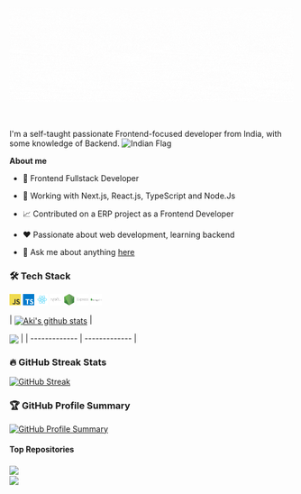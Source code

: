 <p align="center"><a href="https://your-portfolio-link.com"><img  alt="Hello, I'm Akinur Rahman!" src="./assets/header.gif" /></a></p>

<br />

I'm a self-taught passionate Frontend-focused developer from India, with some knowledge of Backend.  <img src="https://upload.wikimedia.org/wikipedia/en/4/41/Flag_of_India.svg" alt="Indian Flag" width="15">

**About me**

- 💼 Frontend Fullstack Developer

- 🚀 Working with Next.js, React.js, TypeScript and Node.Js

- 📈 Contributed on a ERP project as a Frontend Developer

- ❤️ Passionate about web development, learning backend

- 💬 Ask me about anything [here](https://github.com/akinurrahman/akinurrahman/issues)

### 🛠 Tech Stack

<p>
  <img height="20" alt="javascript" src="https://raw.githubusercontent.com/github/explore/main/topics/javascript/javascript.png">
  <img height="20" alt="typescript" src="https://raw.githubusercontent.com/github/explore/main/topics/typescript/typescript.png">
  <img height="20" alt="react" src="https://raw.githubusercontent.com/github/explore/main/topics/react/react.png">
  <img height="20" alt="nextjs" src="https://raw.githubusercontent.com/github/explore/main/topics/nextjs/nextjs.png">
  <img height="20" alt="nodejs" src="https://raw.githubusercontent.com/github/explore/main/topics/nodejs/nodejs.png">
  <img height="20" alt="express" src="https://raw.githubusercontent.com/github/explore/main/topics/express/express.png">
  <img height="20" alt="mongodb" src="https://raw.githubusercontent.com/github/explore/main/topics/mongodb/mongodb.png">
  
</p>

| <a href="https://github.com/akinurrahman/github-readme-stats"><img align="center" src="https://github-readme-stats.vercel.app/api?username=akinurrahman&show_icons=true&include_all_commits=true&theme=buefy&hide_border=true" alt="Aki's github stats" /></a>
 | 

<a href="https://github.com/akinurrahman/github-readme-stats"><img align="center" src="https://github-readme-stats.vercel.app/api/top-langs/?username=akinurrahman&layout=compact&theme=buefy&hide_border=true" /></a> |
| ------------- | ------------- |

### 🔥 GitHub Streak Stats

<p >
  <a href="https://git.io/streak-stats">
    <img src="https://streak-stats.demolab.com/?user=akinurrahman&theme=buefy&hide_border=true" alt="GitHub Streak"/>
  </a>
</p>

### 🏆 GitHub Profile Summary

<p >
  <a href="https://github-profile-summary-cards.vercel.app/api/cards/profile-details?username=akinurrahman">
    <img src="https://github-profile-summary-cards.vercel.app/api/cards/profile-details?username=akinurrahman" alt="GitHub Profile Summary" />
  </a>
</p>

#### Top Repositories

<a  href="https://github.com/akinurrahman/digimart-client">
  <img align="center" src="https://github-readme-stats.vercel.app/api/pin/?username=akinurrahman&repo=digimart-client&theme=buefy" />
</a>
<div></div>
<a  href="https://github.com/akinurrahman/digimart-server">
  <img align="center" src="https://github-readme-stats.vercel.app/api/pin/?username=akinurrahman&repo=digimart-server&theme=buefy" />
</a>


